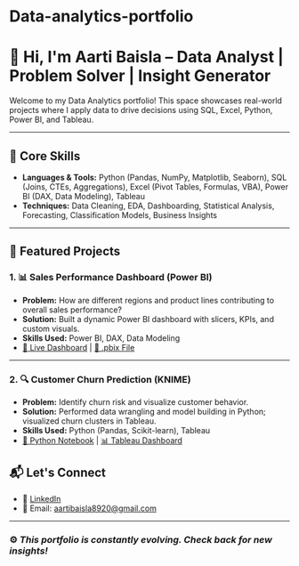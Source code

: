 # Data-analytics-portfolio
# 👋 Hi, I'm Aarti Baisla – Data Analyst | Problem Solver | Insight Generator

Welcome to my Data Analytics portfolio! This space showcases real-world projects where I apply data to drive decisions using SQL, Excel, Python, Power BI, and Tableau.

---

## 🧰 Core Skills

- **Languages & Tools:** Python (Pandas, NumPy, Matplotlib, Seaborn), SQL (Joins, CTEs, Aggregations), Excel (Pivot Tables, Formulas, VBA), Power BI (DAX, Data Modeling), Tableau
- **Techniques:** Data Cleaning, EDA, Dashboarding, Statistical Analysis, Forecasting, Classification Models, Business Insights

---

## 📁 Featured Projects

### 1. 📊 **Sales Performance Dashboard (Power BI)**
- **Problem:** How are different regions and product lines contributing to overall sales performance?
- **Solution:** Built a dynamic Power BI dashboard with slicers, KPIs, and custom visuals.
- **Skills Used:** Power BI, DAX, Data Modeling
- [🔗 Live Dashboard](#) | [📁 .pbix File](link)

---

### 2. 🔍 **Customer Churn Prediction (KNIME)**
- **Problem:** Identify churn risk and visualize customer behavior.
- **Solution:** Performed data wrangling and model building in Python; visualized churn clusters in Tableau.
- **Skills Used:** Python (Pandas, Scikit-learn), Tableau
- [📁 Python Notebook](link) | [📊 Tableau Dashboard](#)


## 📬 Let's Connect

- 💼 [LinkedIn](https://www.linkedin.com/in/aarti-baisla-b359071a7)
- 💌 Email: [aartibaisla8920@gmail.com](mailto:aartibaisla8920@gmail.com)

---

### ⚙️ *This portfolio is constantly evolving. Check back for new insights!*

